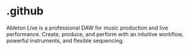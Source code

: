 # .github
Ableton Live is a professional DAW for music production and live performance. Create, produce, and perform with an intuitive workflow, powerful instruments, and flexible sequencing.
